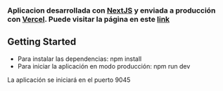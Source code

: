 ### Aplicacion desarrollada con [NextJS](https://www.nextjs.org) y enviada a producción con [Vercel](https://www.vercel.com). Puede visitar la página en este [link](https://wordpress-consumo-api.vercel.app/)

## Getting Started

* Para instalar las dependencias: npm install
* Para iniciar la aplicación en modo producción: npm run dev

La aplicación se iniciará en el puerto 9045
